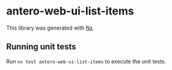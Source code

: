 # antero-web-ui-list-items

This library was generated with [Nx](https://nx.dev).

## Running unit tests

Run `nx test antero-web-ui-list-items` to execute the unit tests.
